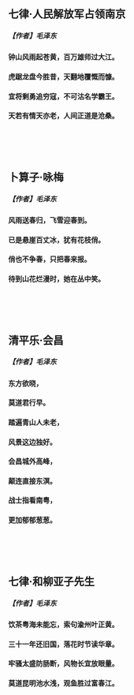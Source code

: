 ## 七律·人民解放军占领南京
##### 【作者】**毛泽东**  
#### 钟山风雨起苍黄，百万雄师过大江。  
#### 虎踞龙盘今胜昔，天翻地覆慨而慷。  
#### 宜将剩勇追穷寇，不可沽名学霸王。  
#### 天若有情天亦老，人间正道是沧桑。 
<br/><br/><br/> 
  

## 卜算子·咏梅  
##### 【作者】**毛泽东**  
####  风雨送春归，飞雪迎春到。  
#### 已是悬崖百丈冰，犹有花枝俏。  
####  俏也不争春，只把春来报。  
#### 待到山花烂漫时，她在丛中笑。  
<br/><br/><br/> 

## 清平乐·会昌
##### 【作者】毛泽东
#### 东方欲晓，
#### 莫道君行早。
#### 踏遍青山人未老，
#### 风景这边独好。
#### 会昌城外高峰，
#### 颠连直接东溟。
#### 战士指看南粤，
#### 更加郁郁葱葱。
<br/><br/><br/> 


## 七律·和柳亚子先生
##### 【作者】毛泽东
#### 饮茶粤海未能忘，索句渝州叶正黄。
#### 三十一年还旧国，落花时节读华章。
#### 牢骚太盛防肠断，风物长宜放眼量。
#### 莫道昆明池水浅，观鱼胜过富春江。













